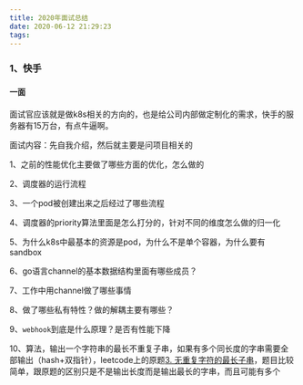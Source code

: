 ```yaml
---
title: 2020年面试总结
date: 2020-06-12 21:29:23
tags:  
---
```






### 1、快手

#### 一面

面试官应该就是做k8s相关的方向的，也是给公司内部做定制化的需求，快手的服务器有15万台，有点牛逼啊。

面试内容：先自我介绍，然后就主要是问项目相关的

1、之前的性能优化主要做了哪些方面的优化，怎么做的

2、调度器的运行流程

3、一个pod被创建出来之后经过了哪些流程

4、调度器的priority算法里面是怎么打分的，针对不同的维度怎么做的归一化

5、为什么k8s中最基本的资源是pod，为什么不是单个容器，为什么要有sandbox

6、go语言channel的基本数据结构里面有哪些成员？

7、工作中用channel做了哪些事情

8、做了哪些私有特性？做的解耦主要有哪些？

9、`webhook`到底是什么原理？是否有性能下降

10、算法，输出一个字符串的最长不重复子串，如果有多个同长度的字串需要全部输出（hash+双指针），leetcode上的原题[3. 无重复字符的最长子串](https://leetcode-cn.com/problems/longest-substring-without-repeating-characters/)，题目比较简单，跟原题的区别只是不是输出长度而是输出最长的字串，而且可能有多个











